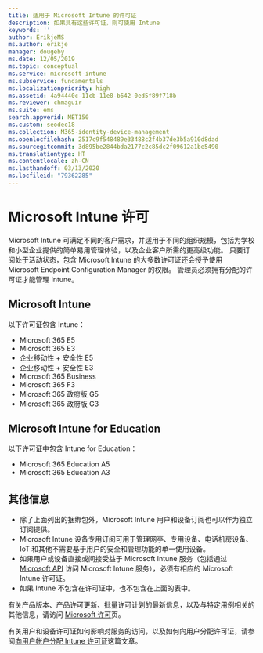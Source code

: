 ```yaml
---
title: 适用于 Microsoft Intune 的许可证
description: 如果具有这些许可证，则可使用 Intune
keywords: ''
author: ErikjeMS
ms.author: erikje
manager: dougeby
ms.date: 12/05/2019
ms.topic: conceptual
ms.service: microsoft-intune
ms.subservice: fundamentals
ms.localizationpriority: high
ms.assetid: 4a94440c-11cb-11e8-b642-0ed5f89f718b
ms.reviewer: chmaguir
ms.suite: ems
search.appverid: MET150
ms.custom: seodec18
ms.collection: M365-identity-device-management
ms.openlocfilehash: 2517c9f548489e33488c2f4b37de3b5a910d8dad
ms.sourcegitcommit: 3d895be2844bda2177c2c85dc2f09612a1be5490
ms.translationtype: HT
ms.contentlocale: zh-CN
ms.lasthandoff: 03/13/2020
ms.locfileid: "79362285"
---
```

# <a name="microsoft-intune-licensing"></a>Microsoft Intune 许可
Microsoft Intune 可满足不同的客户需求，并适用于不同的组织规模，包括为学校和小型企业提供的简单易用管理体验，以及企业客户所需的更高级功能。 只要订阅处于活动状态，包含 Microsoft Intune 的大多数许可证还会授予使用 Microsoft Endpoint Configuration Manager 的权限。 管理员必须拥有分配的许可证才能管理 Intune。

## <a name="microsoft-intune"></a>Microsoft Intune
以下许可证包含 Intune：

- Microsoft 365 E5
- Microsoft 365 E3
- 企业移动性 + 安全性 E5
- 企业移动性 + 安全性 E3
- Microsoft 365 Business
- Microsoft 365 F3
- Microsoft 365 政府版 G5
- Microsoft 365 政府版 G3

## <a name="microsoft-intune-for-education"></a>Microsoft Intune for Education
以下许可证中包含 Intune for Education：

- Microsoft 365 Education A5
- Microsoft 365 Education A3

## <a name="additional-information"></a>其他信息
- 除了上面列出的捆绑包外，Microsoft Intune 用户和设备订阅也可以作为独立订阅提供。
- Microsoft Intune 设备专用订阅可用于管理网亭、专用设备、电话机房设备、IoT 和其他不需要基于用户的安全和管理功能的单一使用设备。
- 如果用户或设备直接或间接受益于 Microsoft Intune 服务（包括通过 [Microsoft API](https://docs.microsoft.com/legal/microsoft-apis/terms-of-use) 访问 Microsoft Intune 服务），必须有相应的 Microsoft Intune 许可证。
- 如果 Intune 不包含在许可证中，也不包含在上面的表中。

有关产品版本、产品许可更新、批量许可计划的最新信息，以及与特定用例相关的其他信息，请访问 [Microsoft 许可](https://www.microsoft.com/licensing/default)页。  

有关用户和设备许可证如何影响对服务的访问，以及如何向用户分配许可证，请参阅[向用户帐户分配 Intune 许可证](licenses-assign.md)这篇文章。
